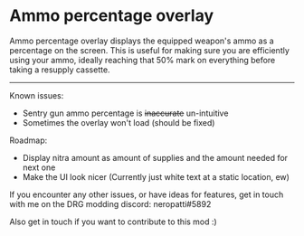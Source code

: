 # Ammo percentage overlay

Ammo percentage overlay displays the equipped weapon's ammo as a percentage on the screen.
This is useful for making sure you are efficiently using your ammo, ideally reaching that 50% mark on everything before taking a resupply cassette.

---------------------------------

Known issues:

 - Sentry gun ammo percentage is ~~inaccurate~~ un-intuitive
 - Sometimes the overlay won't load (should be fixed)

Roadmap:

 - Display nitra amount as amount of supplies and the amount needed for next one
 - Make the UI look nicer (Currently just white text at a static location, ew)


If you encounter any other issues, or have ideas for features, get in touch with me on the DRG modding discord: neropatti#5892

Also get in touch if you want to contribute to this mod :)
